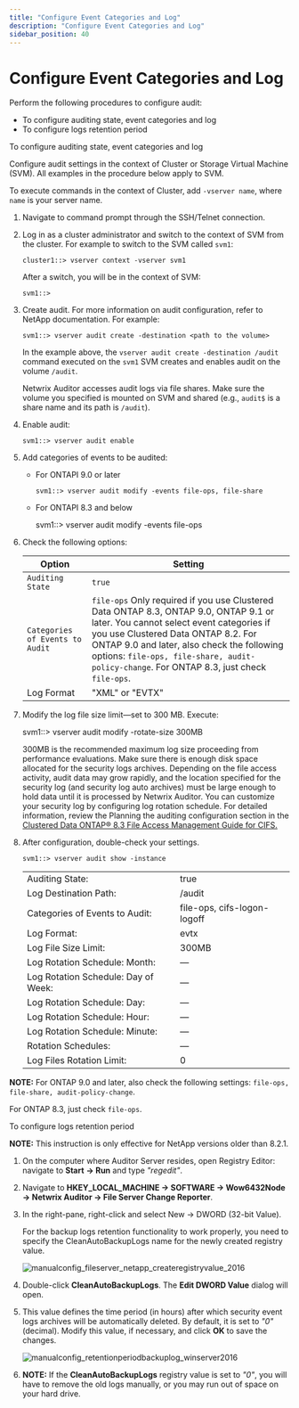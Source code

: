 ```yaml
---
title: "Configure Event Categories and Log"
description: "Configure Event Categories and Log"
sidebar_position: 40
---
```


# Configure Event Categories and Log

Perform the following procedures to configure audit:

- To configure auditing state, event categories and log
- To configure logs retention period

To configure auditing state, event categories and log

Configure audit settings in the context of Cluster or Storage Virtual Machine (SVM). All examples in
the procedure below apply to SVM.

To execute commands in the context of Cluster, add `-vserver name`, where `name` is your server
name.

1. Navigate to command prompt through the SSH/Telnet connection.
2. Log in as a cluster administrator and switch to the context of SVM from the cluster. For example
   to switch to the SVM called `svm1`:

    `cluster1::> vserver context -vserver svm1`

    After a switch, you will be in the context of SVM:

    `svm1::>`

3. Create audit. For more information on audit configuration, refer to NetApp documentation. For
   example:

    `svm1::> vserver audit create -destination <path to the volume>`

    In the example above, the `vserver audit create -destination /audit` command executed on the
    `svm1` SVM creates and enables audit on the volume `/audit`.

    Netwrix Auditor accesses audit logs via file shares. Make sure the volume you specified is
    mounted on SVM and shared (e.g., `audit$` is a share name and its path is `/audit`).

4. Enable audit:

    `svm1::> vserver audit enable`

5. Add categories of events to be audited:

    - For ONTAPI 9.0 or later

        `svm1::> vserver audit modify -events file-ops, file-share`

    - For ONTAPI 8.3 and below

        svm1::> vserver audit modify -events file-ops

6. Check the following options:

    | Option                          | Setting                                                                                                                                                                                                                                                                                                            |
    | ------------------------------- | ------------------------------------------------------------------------------------------------------------------------------------------------------------------------------------------------------------------------------------------------------------------------------------------------------------------ |
    | `Auditing State`                | `true`                                                                                                                                                                                                                                                                                                             |
    | `Categories of Events to Audit` | `file-ops` Only required if you use Clustered Data ONTAP 8.3, ONTAP 9.0, ONTAP 9.1 or later. You cannot select event categories if you use Clustered Data ONTAP 8.2. For ONTAP 9.0 and later, also check the following options: `file-ops, file-share, audit-policy-change`. For ONTAP 8.3, just check `file-ops`. |
    | Log Format                      | "XML" or "EVTX"                                                                                                                                                                                                                                                                                                    |

7. Modify the log file size limit—set to 300 MB. Execute:

    svm1::> vserver audit modify -rotate-size 300MB

    300MB is the recommended maximum log size proceeding from performance evaluations. Make sure
    there is enough disk space allocated for the security logs archives. Depending on the file
    access activity, audit data may grow rapidly, and the location specified for the security log
    (and security log auto archives) must be large enough to hold data until it is processed by
    Netwrix Auditor. You can customize your security log by configuring log rotation schedule. For
    detailed information, review the Planning the auditing configuration section in the
    [Clustered Data ONTAP® 8.3 File Access Management Guide for CIFS.](https://library.netapp.com/ecm/ecm_download_file/ECMP1610207)

8. After configuration, double-check your settings.

    `svm1::> vserver audit show -instance`

    |                                     |                             |
    | ----------------------------------- | --------------------------- |
    | Auditing State:                     | true                        |
    | Log Destination Path:               | /audit                      |
    | Categories of Events to Audit:      | file-ops, cifs-logon-logoff |
    | Log Format:                         | evtx                        |
    | Log File Size Limit:                | 300MB                       |
    | Log Rotation Schedule: Month:       | —                           |
    | Log Rotation Schedule: Day of Week: | —                           |
    | Log Rotation Schedule: Day:         | —                           |
    | Log Rotation Schedule: Hour:        | —                           |
    | Log Rotation Schedule: Minute:      | —                           |
    | Rotation Schedules:                 | —                           |
    | Log Files Rotation Limit:           | 0                           |

**NOTE:** For ONTAP 9.0 and later, also check the following settings:
`file-ops, file-share, audit-policy-change`.

For ONTAP 8.3, just check `file-ops`.

To configure logs retention period

**NOTE:** This instruction is only effective for NetApp versions older than 8.2.1.

1. On the computer where Auditor Server resides, open Registry Editor: navigate to **Start** **→
   Run** and type _"regedit"_.
2. Navigate to **HKEY_LOCAL_MACHINE → SOFTWARE → Wow6432Node → Netwrix Auditor → File Server Change
   Reporter**.
3. In the right-pane, right-click and select New → DWORD (32-bit Value).

    For the backup logs retention functionality to work properly, you need to specify the
    CleanAutoBackupLogs name for the newly created registry value.

    ![manualconfig_fileserver_netapp_createregistryvalue_2016](/images/auditor/10.7/configuration/fileservers/netappcmode/manualconfig_fileserver_netapp_createregistryvalue_2016.webp)

4. Double-click **CleanAutoBackupLogs**. The **Edit DWORD Value** dialog will open.
5. This value defines the time period (in hours) after which security event logs archives will be
   automatically deleted. By default, it is set to _"0"_ (decimal). Modify this value, if necessary,
   and click **OK** to save the changes.

    ![manualconfig_retentionperiodbackuplog_winserver2016](/images/auditor/10.7/configuration/fileservers/netappcmode/manualconfig_retentionperiodbackuplog_winserver2016.webp)

6. **NOTE:** If the **CleanAutoBackupLogs** registry value is set to _"0"_, you will have to remove
   the old logs manually, or you may run out of space on your hard drive.
